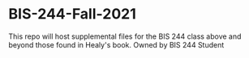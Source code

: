# BIS-244-Fall-2021
This repo will host supplemental files for the BIS 244 class above and beyond those found in Healy's book.
Owned by BIS 244 Student
